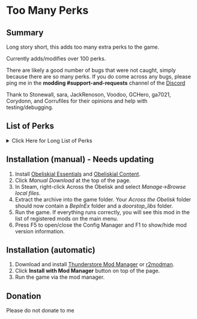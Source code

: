 # Too Many Perks

## Summary

Long story short, this adds too many extra perks to the game.

Currently adds/modifies over 100 perks.

There are likely a good number of bugs that were not caught, simply because there are so many perks. If you do come across any bugs, please ping me in the **modding #support-and-requests** channel of the [Discord](https://discord.gg/across-the-obelisk-679706811108163701)

Thank to Stonewall, sara, JackRenoson, Voodoo, GCHero, ga7021, Corydonn, and Corrufiles for their opinions and help with testing/debugging.

## List of Perks
<details>
  <summary>Click Here for Long List of Perks</summary>

## General

### Perks for Experience
exp0: Start with 10 Experience. Gain 10 Experience on level up.  
exp1: Start with 10 Experience. Gain 10 Experience on level up.  
exp2: Start with 10 Experience. Gain 10 Experience on level up.  
exp3: Start with 40 Experience. Gain 40 Experience on level up.

### Perks for Max HP
health6b: Max HP -12. Gain 12 Max HP on level up.  
health6c: Max HP +36. Lose 14 Max HP on level up  
health6d: At the start of your turn, if you are at max HP, gain 2 Vitality.

### Perks for Resistances
resistance5b: All Resistances -4%. Gain 4% to all Resistances on level up  
resistance5c: All Resistances +12%. Lose 4% to all Resistances on level up  
resistance5d: Maximum resistances for heroes and monsters are now 97%.

### Perks for Gold
currency6b: Gain 125 gold on level up.  
currency6c: For every 2,000 gold you have, gain +10% damage.  
currency6d: Rerolling the shop costs 25% less.  
currency6e: Divinations cost 15% less.

### Perks for Shards
shards5b: Gain 125 shards on level up.  
shards5c: Increases chance for cards to be corrupted by 2%.

### Perks for Disarm
disarm1a: This hero is immune to Disarm.  
disarm1b: Disarm on this hero cannot be dispelled unless specified, but increases all resists by 10%.

### Perks for Silence
silence1a: This hero is immune to Silence.  
silence1b: Silence on this hero cannot be dispelled unless specified, but increases all damage by 7.

### Perks for Sight
sight1d: At the start of your turn, gain 1 Evasion for every enemy with 100 or more Sight charges.  
sight1e: When a monster reaches 100 charges of Sight, Dispel Sight and Purge 3.

### Perks for Fast
fast0b: Fast on this hero can stack, but loses all charges at the start of turn.  
fast0c: Fast on this hero falls off at the end of turn.

### Perks for Slow
slow0b: Slow on monsters can stack up to 10, but only reduces Speed by 1 per charge  
slow0c: Slow on heroes can stack up to 10, but only reduces Speed by 1 per charge

### Perks for Mark
mark1d: Once per combat, when an enemy reaches 10 Mark, apply 2 Taunt.
mark1e: Every 2 Mark charges on enemies increases Piercing Damage by 3. Mark does not increase any other damage type.

### Perks for Energy
energy2d: Significantly increases the damage dealt by some high cost cards. Reduces damage dealt by some low cost cards. Works best for single damage instances.

## Physical

### Perks for Shackle
shackle1a: +1 Charge applied  
shackle1b: This hero is immune to Shackle.  
shackle1c: Shackle cannot be prevented by Immunity or Buffer.  
shackle1d: At start of your turn, gain Fortify equal to your twice your Shackles.  
shackle1e: Shackle on this hero increases Dark charges applied by 1 per charge of Shackle.  
shackle1f: Shackle on monsters increases all damage received by 0.5 per base Speed per charge of Shackle.

### Perks for Mitigate
mitigate1a: At the start of your turn, gain 2 Mitigate, but only stacks to 5.  
mitigate1b: Mitigate on this hero does not lose charges at start of turn and stacks to 12.  
mitigate1c: At the start of your turn, gain 7 Block per Mitigate charge.  
mitigate1d: Mitigate on this hero reduces incoming damage by 2 per charge, but loses all charges at the start of your turn.  
mitigate1e: Mitigate on heroes and monsters increases damage done by 10% per charge.

### Perks for Poison
poison2d: If Restricted Power is enabled, increases Max Charges to 300.  
poison2e: Poison on heroes and monsters reduces Slashing resistance by 0.25% per charge.  
poison2f: Poison on monsters reduces all resistances by 5% for every 100 charges.  
poison2g: Once per turn, when a monster with Poison dies, transfer 50% of their Poison charges to a random monster.  
poison2h: -1 Poison. When this hero applies Poison, deal indirect Mind damage to the target equal to 30% of their Poison charges.


### Perks for Bleed
bleed2d: If Restricted Power is enabled, increases Max Charges to 300.  
bleed2e: When this hero hits an enemy with Bleed, they heal for 25% of the target's Bleed charges.  
bleed2f: Bleed on monsters reduces Piercing resist by 0.25% per charge.  
bleed2g: When a monster dies with Bleed, all monsters lose HP equal to 25% of the killed target's Bleed charges.

### Perks for Thorns
thorns1d: Cannot be purged unless specified.  
thorns1e: When a monster with Thorns dies, transfer their Thorns charges to a random hero.

### Perks for Reinforce
reinforce1d: Reinforce on this hero increases Block charges received by 1 per charge of Reinforce.

### Perks for Block
block5b: If Restricted Power is enabled, increases Max Charges to 600.  
block5c: At start of combat, apply 2 Block to all heroes.  
block5d: When this hero gains Block, they deal 1 Blunt to themselves and a random monster.

### Perks for Taunt
taunt1e: Taunt on this hero can stack and increases damage by 1 per charge.

### Perks for Fortify
fortify1d: At the end of this hero's turn, gain 1 Reinforce for every 2 Fortify charges.

### Perks for Sharp
sharp1e: If Sharp on a hero would increase a damage type, it increases it by 1.5 damage per charge. Sharp on heroes only stacks to 25.

### Perks for Fury
fury1d: For all heroes, at the end of turn, spread 70% of Fury to adjacent heroes. Fury on heroes loses all charges at end of turn.

### Perks for Crack
crack2d: Crack on monsters reduces Speed by 1 for every 5 charges.  
crack2e: Crack on monsters reduces Lightning resistance by 0.3% per charge.

### Perks for Burn
burn2e: Burn increases the damage dealt by Dark explosions by 0.5% per charge.

### Perks for Chill
chill2e: Chill on monsters reduces Cold and Mind resistance by 0.5% per charge.  
chill2f: At the start of your turn, suffer 3 Chill. Chill on this hero reduces Speed by 1 for every 10 charges  
chill2g: Chill on this hero reduces Speed by 1 for every 3 charges but does not reduce Cold resistance.

### Perks for Sparks
spark2d: Spark on this hero increases Lighting damage by 0.2 per charge.  
spark2e: Spark deal Fire damage. Spark decreases Fire resistance by 0.5% per charge and Lightning resistance by 0.5% per charge.  
spark2f: When you hit an enemy with Sparks, deal Lightning damage equal to 20% of their Sparks to their sides.
spark2g: When this hero applies Spark, apply 1 Crack.

### Perks for Insulate
insulate1d: Insulate on this hero prevents their Speed from being lowered by Chill.  
insulate1e: Insulate on this hero increases Elemental damage by 10% per stack, but only increases Elemental resistances by 15%. Insulate on this hero stacks to 15.

### Perks for Shield
shield5b: If Restricted Power is enabled, increases Max Charges to 300.  
shield5c: At start of combat, apply 4 Shield to all heroes.

### Perks for Wet
wet1d: Wet does not Dispel or Prevent Burn.

### Perks for Inspire
inspire0d: If this hero ends their turn with 4 or more cards, gain 1 Inspire

### Perks for Energize
energize1a: At start of your first turn, gain 1 Energize.  
energize1b: Energize gives 2 energy per charge, but you can only have a maximum of 1 Energize.  
energize1c: Energize increases all damage 1 per charge.  
energize1d: If you end your turn with 4 or more energy, gain 1 Energize.

### Perks for Spellsword
spellsword1a: Max stacks +2  
spellsword1b: Spellsword on heroes reduces incoming damage by 2, but does not increase damage  
spellsword1c: At the start of your turn, all heroes and monsters gain 1 Spellsword  
spellsword1d: When this hero cast a Spell or Attack that costs 4 or more, gain 1 Spellsword

### Perks for Powerful
powerful1d: If this hero gains Powerful when it is at max charges, gain 1 Vitality.            

### Perks for Paralyze
paralyze1a: +1 Charge.  
paralyze1b: At the end of your turn, dispel Paralyze from all heroes.  
paralyze1c: Once per enemy per combat, when an enemy reaches 100 Spark, apply 1 Paralyze.

### Perks for Zeal        
zeal1a: Zeal +1.  
zeal1b: Zeal on this hero loses 3 charges per turn rather than all charges.  
zeal1c: Zeal on this hero can stack up to 10, but reduces Speed by 2 per charge.  
zeal1d: Zeal on heroes and monsters increases all resistances by 0.5% per Wet charge.  
zeal1e: When this hero loses Zeal at end of turn, deal indirect Holy and Fire damage to all monsters equal to 4x the number of charges lost.

### Perks for Scourge
scourge1a: Scourge +1.

scourge1b: Scourge on heroes and monsters loses 3 charges per turn rather than all charges. // TODO: Replace with -1/dark explosion  
scourge1c: Scourge on monsters can stack but increases all resists by 3% per charge.  
scourge1d: Instead of Chill, Scourge deals 2 Shadow damage per Sight charge.  
scourge1e: Scourge on monsters increases burn damage by 15%/charge

### Perks for Weak
weak1a: Weak +1.  
weak1b: Weak on monsters reduces the application of Auras and Curses by 20%.  
weak1c: Weak cannot be prevented by Immunity or Buffer, but reduces damage and healing by 25% instead of 50%.  
weak1d: This hero is immune to Weak.

### Perks for Healing
heal5b: When this hero heals a character at Max HP, apply 2 Powerful. [Powerful application cannot be increased by modifiers]  
heal5c: +35% Heal received.

### Perks for Insane
insane2d: Crack on monsters increases Blunt damage by an additional 1 for every 40 charges of Insane on that monster.  
insane2e: Insane on this hero increases the effectiveness of sharp by 1% per charge.  
insane2f: At the start of their turn, heroes and monsters gain 1 Scourge for every 30 Insane charges on them.

### Perks for Dark
dark2e: Dark explosions deal Fire damage. Dark reduces Fire resistance by 0.5% per charge in addition to reducing Shadow resistance.

### Perks for Sanctify
sanctify2d: Every 5 stacks of Sanctify increase the number of Dark charges needed for an explosion by 1.  
sanctify2e: At start of their turn, heroes gain 1 Zeal for every 20 Sanctify charges on them.

### Perks for Decay
decay1d: Decay purges Reinforce on heroes and monsters.

decay1e: Every stack of decay increases the damage dealt by poison by 20%.

### Perks for Courage
courage1d: Courage increases Shield gained by this hero by 1 per charge.

### Perks for Vitality
vitality1d: Vitality on this hero dispels Poison.

### Perks for Bless
bless1d: Bless on all heroes increases Slashing, Fire, and Holy damage by 3% per charge but does not increase damage by 1.

### Perks for Stanza
stanza0d: On their first turn, this hero gains Stanza I.  
stanza0e: On their first turn, this hero gains Stanza II. This hero cannot gain Stanza I or Stanza III

### Perks for Regeneration
regeneration1d: Regeneration on heroes prevents 1 Vulnerable per charge

</details>


## Installation (manual) - Needs updating

1. Install [Obeliskial Essentials](https://across-the-obelisk.thunderstore.io/package/meds/Obeliskial_Essentials/) and [Obeliskial Content](https://across-the-obelisk.thunderstore.io/package/meds/Obeliskial_Content/).
2. Click _Manual Download_ at the top of the page.
3. In Steam, right-click Across the Obelisk and select _Manage_->_Browse local files_.
4. Extract the archive into the game folder. Your _Across the Obelisk_ folder should now contain a _BepInEx_ folder and a _doorstop\_libs_ folder.
5. Run the game. If everything runs correctly, you will see this mod in the list of registered mods on the main menu.
6. Press F5 to open/close the Config Manager and F1 to show/hide mod version information.

## Installation (automatic)

1. Download and install [Thunderstore Mod Manager](https://www.overwolf.com/app/Thunderstore-Thunderstore_Mod_Manager) or [r2modman](https://across-the-obelisk.thunderstore.io/package/ebkr/r2modman/).
2. Click **Install with Mod Manager** button on top of the page.
3. Run the game via the mod manager.


## Donation

Please do not donate to me